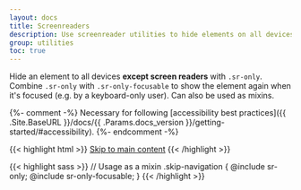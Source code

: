 ```yaml
---
layout: docs
title: Screenreaders
description: Use screenreader utilities to hide elements on all devices except screen readers.
group: utilities
toc: true
---
```


Hide an element to all devices **except screen readers** with `.sr-only`. Combine `.sr-only` with `.sr-only-focusable` to show the element again when it's focused (e.g. by a keyboard-only user). Can also be used as mixins.

{%- comment -%}
Necessary for following [accessibility best practices]({{ .Site.BaseURL }}/docs/{{ .Params.docs_version }}/getting-started/#accessibility).
{%- endcomment -%}

{{< highlight html >}}
<a class="sr-only sr-only-focusable" href="#content">Skip to main content</a>
{{< /highlight >}}

{{< highlight sass >}}
// Usage as a mixin
.skip-navigation {
  @include sr-only;
  @include sr-only-focusable;
}
{{< /highlight >}}
